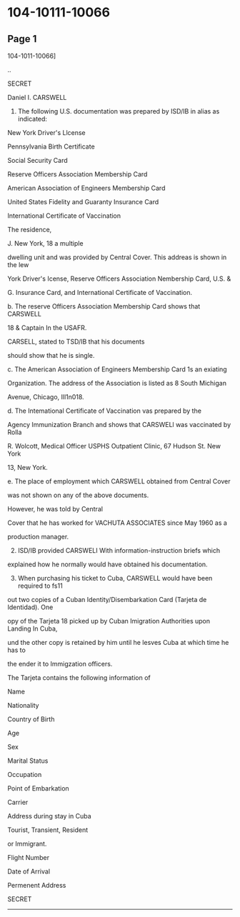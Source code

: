 # 104-10111-10066

## Page 1

104-1011-10066]

..

SECRET

Daniel I. CARSWELL

1. The following U.S. documentation was prepared by ISD/IB in alias as indicated:

New York Driver's Llcense

Pennsylvania Birth Certificate

Social Security Card

Reserve Officers Association Membership Card

American Association of Engineers Membership Card

United States Fidelity and Guaranty Insurance Card

International Certificate of Vaccination

The residence,

J. New York, 18 a multiple

dwelling unit and was provided by Central Cover. This addreas is shown in the lew

York Driver's Icense, Reserve Officers Association Nembership Card, U.S. &

G. Insurance Card, and International Certificate of Vaccination.

b. The reserve Officers Association Membership Card shows that CARSWELL

18 & Captain In the USAFR.

CARSELL, stated to TSD/IB that his documents

should show that he is single.

c. The American Association of Engineers Membership Card 1s an exiating

Organization. The address of the Association is listed as 8 South Michigan

Avenue, Chicago, Ill1n018.

d. The Intemational Certificate of Vaccination vas prepared by the

Agency Immunization Branch and shows that CARSWELl was vaccinated by Rolla

R. Wolcott, Medical Officer USPHS Outpatient Clinic, 67 Hudson St. New York

13, New York.

e. The place of employment which CARSWELL obtained from Central Cover

was not shown on any of the above documents.

However, he was told by Central

Cover that he has worked for VACHUTA ASSOCIATES since May 1960 as a

production manager.

2. ISD/IB provided CARSWELI With information-instruction briefs which

explained how he normally would have obtained his documentation.

3. When purchasing his ticket to Cuba, CARSWELL would have been required to fs11

out two copies of a Cuban Identity/Disembarkation Card (Tarjeta de Identidad). One

opy of the Tarjeta 18 picked up by Cuban Imigration Authorities upon Landing In Cuba,

und the other copy is retained by him until he lesves Cuba at which time he has to

the ender it to Immigzation officers.

The Tarjeta contains the following information of

Name

Nationality

Country of Birth

Age

Sex

Marital Status

Occupation

Point of Embarkation

Carrier

Address during stay in Cuba

Tourist, Transient, Resident

or Immigrant.

Flight Number

Date of Arrival

Permenent Address

SECRET

---

